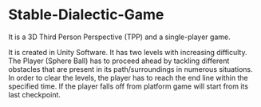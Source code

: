 # Stable-Dialectic-Game

It is a 3D Third Person Perspective (TPP) and a single-player game.

It is created in Unity Software. It has two levels with increasing difficulty. The Player (Sphere Ball) has to proceed ahead by tackling different obstacles that are present in its path/surroundings in numerous situations. In order to clear the levels, the player has to reach the end line within the specified time.
If the player falls off from platform game will start from its last checkpoint.
